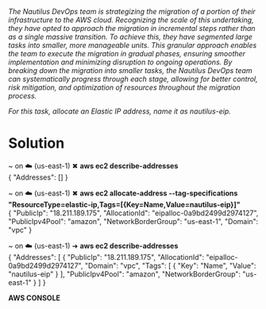_The Nautilus DevOps team is strategizing the migration of a portion of their infrastructure to the AWS cloud. Recognizing the scale of this undertaking, they have opted to approach the migration in incremental steps rather than as a single massive transition. To achieve this, they have segmented large tasks into smaller, more manageable units. This granular approach enables the team to execute the migration in gradual phases, ensuring smoother implementation and minimizing disruption to ongoing operations. By breaking down the migration into smaller tasks, the Nautilus DevOps team can systematically progress through each stage, allowing for better control, risk mitigation, and optimization of resources throughout the migration process._    

_For this task, allocate an Elastic IP address, name it as nautilus-eip._    

# Solution  
~ on ☁️  (us-east-1) ✖ **aws ec2 describe-addresses**  
{
    "Addresses": []
}  

~ on ☁️  (us-east-1) ✖ **aws ec2 allocate-address --tag-specifications "ResourceType=elastic-ip,Tags=[{Key=Name,Value=nautilus-eip}]"**  
{
    "PublicIp": "18.211.189.175",
    "AllocationId": "eipalloc-0a9bd2499d2974127",
    "PublicIpv4Pool": "amazon",
    "NetworkBorderGroup": "us-east-1",
    "Domain": "vpc"
}  
 
~ on ☁️  (us-east-1) ➜  **aws ec2 describe-addresses**  
{
    "Addresses": [
        {
            "PublicIp": "18.211.189.175",
            "AllocationId": "eipalloc-0a9bd2499d2974127",
            "Domain": "vpc",
            "Tags": [
                {
                    "Key": "Name",
                    "Value": "nautilus-eip"
                }
            ],
            "PublicIpv4Pool": "amazon",
            "NetworkBorderGroup": "us-east-1"
        }
    ]
}  

**AWS CONSOLE**  


